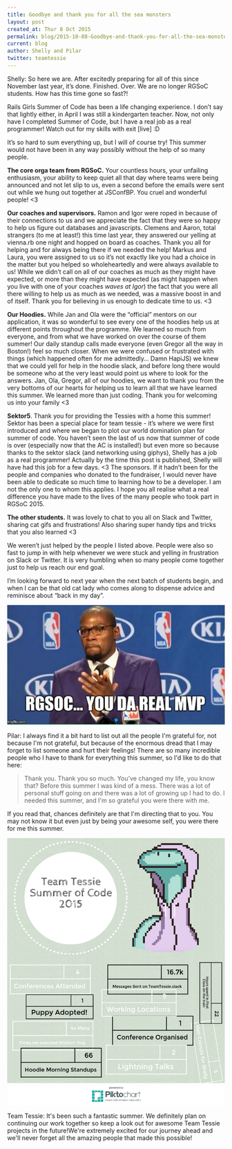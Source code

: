 ```yaml
---
title: Goodbye and thank you for all the sea monsters
layout: post
created_at: Thur 8 Oct 2015
permalink: blog/2015-10-08-Goodbye-and-thank-you-for-all-the-sea-monsters
current: blog
author: Shelly and Pilar
twitter: teamtessie
---
```


Shelly:
So here we are. After excitedly preparing for all of this since November last year, it’s done. Finished. Over. We are no longer RGSoC students. How has this time gone so fast?!  
 
Rails Girls Summer of Code has been a life changing experience. I don’t say that lightly either, in April I was still a kindergarten teacher. Now, not only have I completed Summer of Code, but I have a real job as a real programmer! Watch out for my skills with exit [live] :D  
  
It’s so hard to sum everything up, but I will of course try! This summer would not have been in any way possibly without the help of so many people. 

**The core orga team from RGSoC.** 
Your countless hours, your unfailing enthusiasm, your ability to keep quiet all that day where teams were being announced and not let slip to us, even a second before the emails were sent out while we hung out together at JSConfBP. You cruel and wonderful people! <3


**Our coaches and supervisors.** 
Ramon and Igor were roped in because of their connections to us and we appreciate the fact that they were so happy to help us figure out databases and javascripts. Clemens and Aaron, total strangers (to me at least!) this time last year, they answered our yelling at vienna.rb one night and hopped on board as coaches. Thank you all for helping and for always being there if we needed the help!
Markus and Laura, you were assigned to us so it’s not exactly like you had a choice in the matter but you helped so wholeheartedly and were always available to us! While we didn’t call on all of our coaches as much as they might have expected, or more than they might have expected (as might happen when you live with one of your coaches *waves at Igor*) the fact that you were all there willing to help us as much as we needed, was a massive boost in and of itself. Thank you for believing in us enough to dedicate time to us. <3

**Our Hoodies.** 
While Jan and Ola were the “official” mentors on our application, it was so wonderful to see every one of the hoodies help us at different points throughout the programme. We learned so much from everyone, and from what we have worked on over the course of them summer! Our daily standup calls made everyone (even Gregor all the way in Boston!) feel so much closer. When we were confused or frustrated with things (which happened often for me admittedly… Damn HapiJS) we knew that we could yell for help in the hoodie slack, and before long there would be someone who at the very least would point us where to look for the answers. 
Jan, Ola, Gregor, all of our hoodies, we want to thank you from the very bottoms of our hearts for helping us to learn all that we have learned this summer. We learned more than just coding. Thank you for welcoming us into your family <3



**Sektor5**. 
Thank you for providing the Tessies with a home this summer! Sektor has been a special place for team tessie - it’s where we were first introduced and where we began to plot our world domination plan for summer of code. You haven’t seen the last of us now that summer of code is over (especially now that the AC is installed!) but even more so because thanks to the sektor slack (and networking using giphys), Shelly has a job as a real programmer! Actually by the time this post is published, Shelly will have had this job for a few days. <3 
The sponsors. If it hadn’t been for the people and companies who donated to the fundraiser, I would never have been able to dedicate so much time to learning how to be a developer. I am not the only one to whom this applies. I hope you all realise what a real difference you have made to the lives of the many people who took part in RGSoC 2015. 

**The other students.** 
It was lovely to chat to you all on Slack and Twitter, sharing cat gifs and frustrations! Also sharing super handy tips and tricks that you also learned <3


We weren’t just helped by the people I listed above. People were also so fast to jump in with help whenever we were stuck and yelling in frustration on Slack or Twitter. It is very humbling when so many people come together just to help us reach our end goal. 

I’m looking forward to next year when the next batch of students begin, and when I can be that old cat lady who comes along to dispense advice and reminisce about “back in my day”. 

<div align="center"><img src="/img/blog/2015/TessieMVP.png" alt="RGSoC, you da real MVP!"></div>  

Pilar:
I always find it a bit hard to list out all the people I'm grateful for, not because I'm not grateful, but because of the enormous dread that I may forget to list someone and hurt their feelings! There are so many incredible people who I have to thank for everything this summer, so I'd like to do that here:

> Thank you. Thank you so much. You've changed my life, you know that? Before this summer I was kind of a mess. There was a lot of personal stuff going on and there was a lot of growing up I had to do. I needed this summer, and I'm so grateful you were there with me. 

If you read that, chances definitely are that I'm directing that to you. You may not know it but even just by being your awesome self, you were there for me this summer.

<div align="center"><img src="/img/blog/2015/TessieStats.png" alt="Our statistics for this summer"></div>  

Team Tessie:
It's been such a fantastic summer. We definitely plan on continuing our work together so keep a look out for awesome Team Tessie projects in the future!We're extremely excited for our journey ahead and we'll never forget all the amazing people that made this possible!
